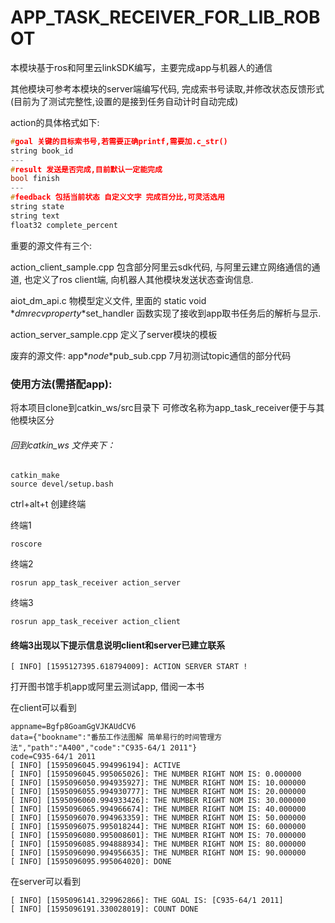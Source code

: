 # APP_TASK_RECEIVER_FOR_LIB_ROBOT

本模块基于ros和阿里云linkSDK编写，主要完成app与机器人的通信

其他模块可参考本模块的server端编写代码, 完成索书号读取,并修改状态反馈形式(目前为了测试完整性,设置的是接到任务自动计时自动完成)

action的具体格式如下:

```c++
#goal 关键的目标索书号,若需要正确printf,需要加.c_str()
string book_id
---
#result 发送是否完成,目前默认一定能完成
bool finish
---
#feedback 包括当前状态 自定义文字 完成百分比,可灵活选用
string state
string text
float32 complete_percent

```

重要的源文件有三个:

action_client_sample.cpp 包含部分阿里云sdk代码, 与阿里云建立网络通信的通道, 也定义了ros client端, 向机器人其他模块发送状态查询信息.

aiot_dm_api.c 物模型定义文件, 里面的 static void *_dm_*recv*_property_*set_handler 函数实现了接收到app取书任务后的解析与显示.

action_server_sample.cpp 定义了server模块的模板

废弃的源文件: app*_node_*pub_sub.cpp 7月初测试topic通信的部分代码





 

### 使用方法(需搭配app):

将本项目clone到catkin_ws/src目录下 可修改名称为app_task_receiver便于与其他模块区分

###### 回到catkin_ws 文件夹下：
```shell
catkin_make
source devel/setup.bash
```

ctrl+alt+t 创建终端

终端1

```shell
roscore
```

终端2

```
rosrun app_task_receiver action_server 
```

终端3

```
rosrun app_task_receiver action_client 
```

#### 终端3出现以下提示信息说明client和server已建立联系

```
[ INFO] [1595127395.618794009]: ACTION SERVER START !
```

打开图书馆手机app或阿里云测试app, 借阅一本书

在client可以看到

```shell
appname=Bgfp8GoamGgVJKAUdCV6
data={"bookname":"番茄工作法图解 简单易行的时间管理方法","path":"A400","code":"C935-64/1 2011"}
code=C935-64/1 2011
[ INFO] [1595096045.994996194]: ACTIVE
[ INFO] [1595096045.995065026]: THE NUMBER RIGHT NOM IS: 0.000000
[ INFO] [1595096050.994935927]: THE NUMBER RIGHT NOM IS: 10.000000
[ INFO] [1595096055.994930777]: THE NUMBER RIGHT NOM IS: 20.000000
[ INFO] [1595096060.994933426]: THE NUMBER RIGHT NOM IS: 30.000000
[ INFO] [1595096065.994966674]: THE NUMBER RIGHT NOM IS: 40.000000
[ INFO] [1595096070.994963359]: THE NUMBER RIGHT NOM IS: 50.000000
[ INFO] [1595096075.995018244]: THE NUMBER RIGHT NOM IS: 60.000000
[ INFO] [1595096080.995008601]: THE NUMBER RIGHT NOM IS: 70.000000
[ INFO] [1595096085.994888934]: THE NUMBER RIGHT NOM IS: 80.000000
[ INFO] [1595096090.994956635]: THE NUMBER RIGHT NOM IS: 90.000000
[ INFO] [1595096095.995064020]: DONE

```

在server可以看到

```shell
[ INFO] [1595096141.329962866]: THE GOAL IS: [C935-64/1 2011]
[ INFO] [1595096191.330028019]: COUNT DONE
```

